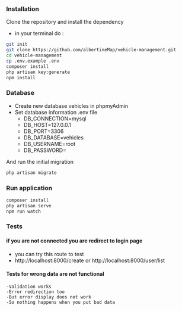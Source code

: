 ### Installation
Clone the repository and install the dependency
-   in your terminal do :

```bash
git init
git clone https://github.com/albertineMap/vehicle-management.git
cd vehicle-management
cp .env.example .env
composer install
php artisan key:generate
npm install
```



### Database
   - Create new database vehicles in phpmyAdmin
   - Set database information .env file
        - DB_CONNECTION=mysql
        - DB_HOST=127.0.0.1
        - DB_PORT=3306
        - DB_DATABASE=vehicles
        - DB_USERNAME=root
        - DB_PASSWORD=

And run the initial migration

```bash
php artisan migrate 
```
 
### Run application
 
 ```bash
 composer install
 php artisan serve 
 npm run watch
 ```
 


### Tests
#### if you are not connected you are redirect to login page
-   you can try this route to test 
-   http://localhost:8000/create or http://localhost:8000/user/list
#### Tests for wrong data are not functional
    -Validation works
    -Error redirection too
    -But error display does not work
    -So nothing happens when you put bad data   
